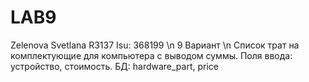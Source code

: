 # LAB9
Zelenova Svetlana R3137 Isu: 368199 \n
9 Вариант \n
Список трат на комплектующие для компьютера с выводом суммы. Поля ввода: устройство, стоимость. БД: hardware_part, price
